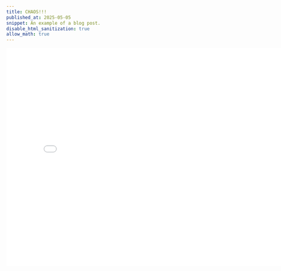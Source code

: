 ```yaml
---
title: CHAOS!!!
published_at: 2025-05-05
snippet: An example of a blog post.
disable_html_sanitization: true
allow_math: true
---
```



<iframe src="/chaos.html" width="800" height="580" frameborder="0"></iframe>
